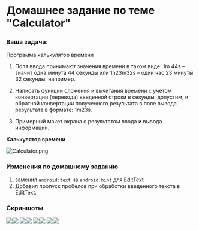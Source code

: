 # Домашнее задание по теме "Calculator"

### Ваша задача:

Программа калькулятор времени

1. Поля ввода принимают значения времени в таком виде: 1m 44s – значит одна минута 44 секунды или
   1h23m32s – один час 23 минуты 32 секунды, например.

2. Написать функции сложения и вычитания времени с учетом конвертации (перевода) введенной строки в
   секунды, допустим, и обратной конвертации полученного результата в поле вывода результата в
   формате: 1m23s.

3. Примерный макет экрана с результатом ввода и вывода информации.

**Калькулятор времени**

![Calculator.png](https://static.tildacdn.com/tild6135-6232-4834-b636-636333663665/Calculator.png)

### Изменения по домашнему заданию

1. заменил `android:text` на `android:hint` для EditText
2. Добавил пропуск пробелов при обработки введенного текста в EditText.

### Скриншоты

![](md/1.png)![](md/2.png)
![](md/3.png)![](md/4.png)
![](md/5.png)![](md/6.png)
![](md/7.png)![](md/8.png)